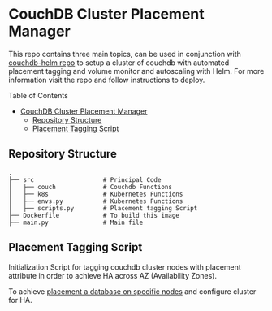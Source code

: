 # CouchDB Cluster Placement Manager

This repo contains three main topics, can be used in conjunction with [couchdb-helm repo](https://github.com/fsalazarh/couchdb-helm/tree/cluster_config) to setup a cluster of couchdb with automated placement tagging and volume monitor and autoscaling with Helm. For more information visit the repo and follow instructions to deploy.

Table of Contents
- [CouchDB Cluster Placement Manager](#couchdb-cluster-placement-manager)
  - [Repository Structure](#repository-structure)
  - [Placement Tagging Script](#placement-tagging-script)

## Repository Structure
    .
    ├── src                   # Principal Code
    │   ├── couch             # Couchdb Functions
    │   ├── k8s               # Kubernetes Functions
    │   ├── envs.py           # Kubernetes Functions
    │   ├── scripts.py        # Placement tagging Script 
    ├── Dockerfile            # To build this image
    ├── main.py               # Main file 


## Placement Tagging Script

Initialization Script for tagging couchdb cluster nodes with placement attribute in order to achieve HA across AZ (Availability Zones).

To achieve [placement a database on specific nodes](https://docs.couchdb.org/en/stable/cluster/databases.html#placing-a-database-on-specific-nodes) and configure cluster for HA. 




